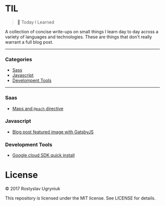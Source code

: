 # TIL

> 📝 Today I Learned

A collection of concise write-ups on small things I learn day to day across a variety of languages and technologies.
These are things that don't really warrant a full blog post.

---

### Categories

* [Sass](#sass)
* [Javascript](#javascript)
* [Develompent Tools](#development-tools)

---

### Saas

* [Maps and `@each` directive](/sass/maps.md)

### Javascript

* [Blog post featured image with GatsbyJS](/javascript/gatsby-featured-post-image.md)

### Development Tools

* [Google cloud SDK quick install](/development-tools/google-sdk-installation.md)

# License

© 2017 Rostyslav Ugryniuk

This repository is licensed under the MIT license. See LICENSE for details.
